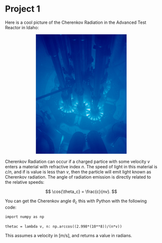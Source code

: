 # Project 1

Here is a cool picture of the Cherenkov Radiation in the Advanced Test Reactor in Idaho:
<p align="center">
  <img src="Advanced_Test_Reactor.jpg" width="300">
</p>

Cherenkov Radiation can occur if a charged partice with some velocity $v$ enters a material with refractive index $n$. The speed of light in this material is $c/n$, and if is value is less than $v$, then the particle will emit light known as Cherenkov radiation. The angle of radiation emission is directly related to the relative speeds:

$$ \cos{\theta_c} = \frac{c}{nv}. $$

You can get the Cherenkov angle $\theta_c$ this with Python with the following code:

```
import numpy as np

thetac = lambda v, n: np.arccos((2.998*(10**8))/(n*v))
```

This assumes a velocity in \[m/s], and returns a value in radians.
